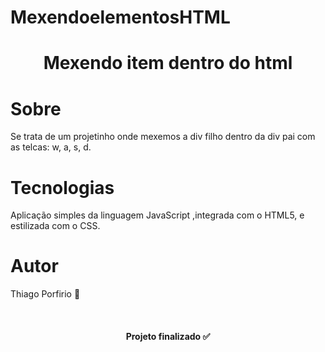 # MexendoelementosHTML

<h1 align="center">Mexendo item dentro do html</h1>

# Sobre
<p>Se trata de um projetinho onde mexemos a div filho dentro da div pai com as telcas: w, a, s, d.</p>

# Tecnologias

<p>Aplicação simples da linguagem JavaScript ,integrada com o HTML5, e estilizada com o CSS.</p>

# Autor

<p>Thiago Porfirio 🚀</p>
<br>
<h4 align="center">Projeto finalizado ✅</h4>
